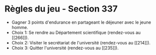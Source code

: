 # Règles du jeu - Section 337

- Gagner 3 points d'endurance en partageant le déjeuner avec le jeune homme.
- Choix 1: Se rendre au Département scientifique (rendez-vous au [[266]]).
- Choix 2: Visiter le secrétariat de l'université (rendez-vous au [[214]]).
- Choix 3: Quitter l'université (rendez-vous au [[235]]).